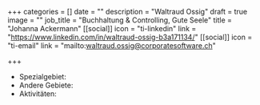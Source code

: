 +++
categories = []
date = ""
description = "Waltraud Ossig"
draft = true
image = ""
job_title = "Buchhaltung & Controlling, Gute Seele"
title = "Johanna Ackermann"
[[social]]
icon = "ti-linkedin"
link = "https://www.linkedin.com/in/waltraud-ossig-b3a171134/"
[[social]]
icon = "ti-email"
link = "mailto:waltraud.ossig@corporatesoftware.ch"

+++

* Spezialgebiet: 
* Andere Gebiete: 
* Aktivitäten: 